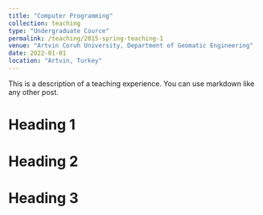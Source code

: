 ```yaml
---
title: "Computer Programming"
collection: teaching
type: "Undergraduate Cource"
permalink: /teaching/2015-spring-teaching-1
venue: "Artvin Coruh University, Department of Geomatic Engineering"
date: 2022-01-01
location: "Artvin, Turkey"
---
```


This is a description of a teaching experience. You can use markdown like any other post.

Heading 1
======

Heading 2
======

Heading 3
======
